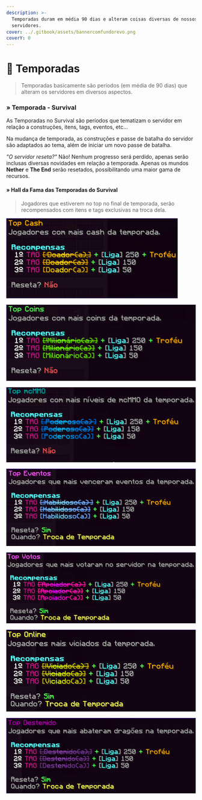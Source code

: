 ```yaml
---
description: >-
  Temporadas duram em média 90 dias e alteram coisas diversas de nossos
  servidores.
cover: ../.gitbook/assets/bannercomfundorevo.png
coverY: 0
---
```


# 🎲 Temporadas

> Temporadas basicamente são períodos (em média de 90 dias) que alteram os servidores em diversos aspectos.

### » Temporada - Survival

As Temporadas no Survival são períodos que tematizam o servidor em relação a construções, itens, tags, eventos, etc...



Na mudança de temporada, as construções e passe de batalha do servidor são adaptados ao tema, além de iniciar um novo passe de batalha.



_"O servidor reseta?"_ Não! Nenhum progresso será perdido, apenas serão inclusas diversas novidades em relação a temporada. Apenas os mundos **Nether** e **The End** serão resetados, possibilitando uma maior gama de recursos.



#### » Hall da Fama das Temporadas do Survival



> Jogadores que estiverem no top no final de temporada, serão recompensados com itens e tags exclusivas na troca dela.

![](../.gitbook/assets/att.png)

![](<../.gitbook/assets/unknown (4).png>)

![](<../.gitbook/assets/unknown (1).png>)

![](../.gitbook/assets/unknown.png)

![](<../.gitbook/assets/unknown (5).png>)

![](<../.gitbook/assets/unknown (3).png>)

![](<../.gitbook/assets/unknown (2).png>)





